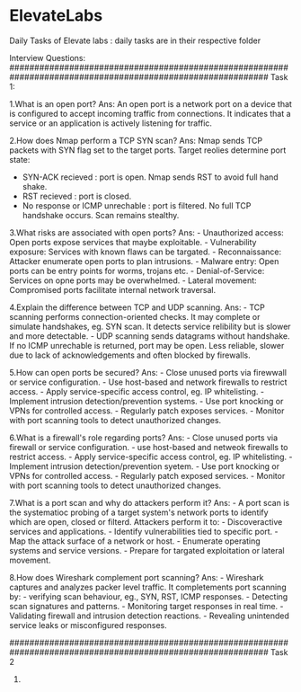 # ElevateLabs
Daily Tasks of Elevate labs
: daily tasks are in their respective folder


Interview Questions:
############################################################################################################
Task 1:

1.What is an open port?
Ans: An open port is a network port on a device that is configured to accept incoming traffic from connections. It indicates that a service or an application is actively listening for traffic.

2.How does Nmap perform a TCP SYN scan?
Ans: Nmap sends TCP packets with SYN flag set to the target ports. Target reolies determine port state:
  - SYN-ACK recieved : port is open. Nmap sends RST to avoid full hand shake.
  - RST recieved : port is closed.
  - No response or ICMP unrechable : port is filtered.
No full TCP handshake occurs. Scan remains stealthy.

3.What risks are associated with open ports?
Ans:  - Unauthorized access: Open ports expose services that maybe  exploitable.
      - Vulnerability exposure: Services with known flaws can be targated.
      - Reconnaissance: Attacker enumerate open ports to plan intrusions.
      - Malware entry: Open ports can be entry points for worms, trojans etc.
      - Denial-of-Service: Services on opne ports may be overwhelmed.
      - Lateral movement: Compromised ports facilitate internal network traversal.

4.Explain the difference between TCP and UDP scanning.
Ans:  - TCP scanning performs connection-oriented checks. It may complete or simulate handshakes, eg. SYN scan. It detects service relibility but is slower and more detectable.
      - UDP scanning sends datagrams without handshake. If no ICMP unrechable is returned, port may be open. Less reliable, slower due to lack of acknowledgements and often blocked by firewalls.

5.How can open ports be secured?
Ans:  - Close unused ports via firewwall or service configuration.
      - Use host-based and network firewalls to restrict access.
      - Apply service-specific access control, eg. IP whitelisting.
      - Implement intrusion detection/prevention systems.
      - Use port knocking or VPNs for controlled access.
      - Regularly patch exposes services.
      - Monitor with port scanning tools to detect unauthorized changes.
      
6.What is a firewall's role regarding ports?
Ans:  - Close unused ports via firewall or service configuration.
      - use host-based  and netweok firewalls to restrict access.
      - Apply service-specific access control, eg. IP whitelisting.
      - Implement intrusion detection/prevention syetem.
      - Use port knocking or VPNs for controlled access.
      - Regularly patch exposed services.
      - Monitor with port scanning tools to detect unauthorized changes.
  
7.What is a port scan and why do attackers perform it?
Ans:  - A port scan is the systematioc probing of a target system's network ports to identify which are open, closed or filterd. Attackers perform it to:
      - Discoveractive services and applications.
      - Identify vulnerabilities tied to specific port.
      - Map the attack surface of a network or host.
      - Enumerate operating systems and service versions.
      - Prepare for targated exploitation or lateral movement.
      
8.How does Wireshark complement port scanning?
Ans: - Wireshark captures and analyzes packer level traffic. It completements port scanning by: 
      - verifying scan behaviour, eg., SYN, RST, ICMP responses.
      - Detecting scan signatures and patterns.
      - Monitoring target responses in real time.
      - Validating firewall and intrusion detection reactions.
      - Revealing unintended service leaks or misconfigured responses.

############################################################################################################
Task 2

1. 
